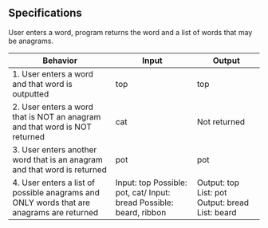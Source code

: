 ## Specifications

User enters a word, program returns the word and a list of words that may be anagrams.

|  Behavior |  Input  | Output  |
|---|---|---|
| 1. User enters a word and that word is outputted    | top  | top  |
| 2. User enters a word that is NOT an anagram and that word is NOT returned | cat  | Not returned  |
| 3. User enters another word that is an anagram and that word is returned| pot  | pot  |
| 4. User enters a list of possible anagrams and ONLY words that are anagrams are returned | Input: top Possible: pot, cat/ Input: bread Possible: beard, ribbon  | Output: top List: pot Output: bread List: beard |
